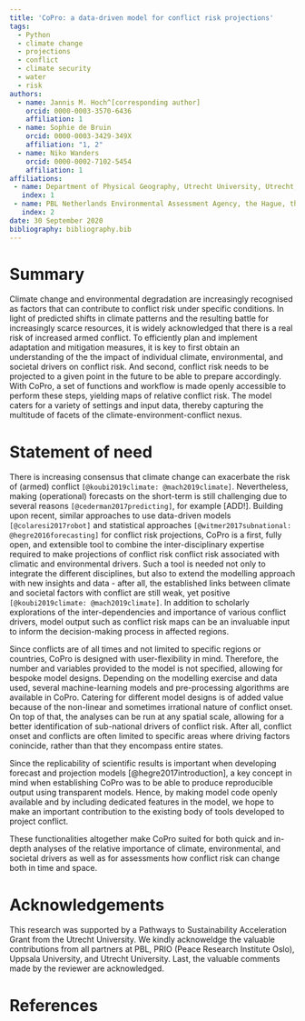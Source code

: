 ```yaml
---
title: 'CoPro: a data-driven model for conflict risk projections'
tags:
  - Python
  - climate change
  - projections
  - conflict
  - climate security
  - water
  - risk
authors:
  - name: Jannis M. Hoch^[corresponding author]
    orcid: 0000-0003-3570-6436
    affiliation: 1
  - name: Sophie de Bruin
    orcid: 0000-0003-3429-349X
    affiliation: "1, 2"
  - name: Niko Wanders
    orcid: 0000-0002-7102-5454
    affiliation: 1
affiliations:
 - name: Department of Physical Geography, Utrecht University, Utrecht, the Netherlands
   index: 1
 - name: PBL Netherlands Environmental Assessment Agency, the Hague, the Netherlands
   index: 2
date: 30 September 2020
bibliography: bibliography.bib
---
```


# Summary

Climate change and environmental degradation are increasingly recognised as factors that can contribute to conflict risk under specific conditions.
In light of predicted shifts in climate patterns and the resulting battle for increasingly scarce resources, it is widely acknowledged that there is a real risk of increased armed conflict. To efficiently plan and implement adaptation and mitigation measures, it is key to first obtain an understanding of the the impact of individual climate, environmental, and societal drivers on conflict risk. And second, conflict risk needs to be projected to a given point in the future to be able to prepare accordingly. With CoPro, a set of functions and workflow is made openly accessible to perform these steps, yielding maps of relative conflict risk. The model caters for a variety of settings and input data, thereby capturing the multitude of facets of the climate-environment-conflict nexus.

# Statement of need 

There is increasing consensus that climate change can exacerbate the risk of (armed) conflict `[@koubi2019climate: @mach2019climate]`. Nevertheless, making (operational) forecasts on the short-term is still challenging due to several reasons `[@cederman2017predicting]`, for example [ADD!]. Building upon recent, similar approaches to use data-driven models `[@colaresi2017robot]` and statistical approaches `[@witmer2017subnational: @hegre2016forecasting]` for conflict risk projections, CoPro is a first, fully open, and extensible tool to combine the inter-disciplinary expertise required to make projections of conflict risk conflict risk associated with climatic and environmental drivers. Such a tool is needed not only to integrate the different disciplines, but also to extend the modelling approach with new insights and data - after all, the established links between climate and societal factors with conflict are still weak, yet positive `[@koubi2019climate: @mach2019climate]`. In addition to scholarly explorations of the inter-dependencies and importance of various conflict drivers, model output such as conflict risk maps can be an invaluable input to inform the decision-making process in affected regions.

Since conflicts are of all times and not limited to specific regions or countries, CoPro is designed with user-flexibility in mind. Therefore, the number and variables provided to the model is not specified, allowing for bespoke model designs. Depending on the modelling exercise and data used, several machine-learning models and pre-processing algorithms are available in CoPro. Catering for different model designs is of added value because of the non-linear and sometimes irrational nature of conflict onset. On top of that, the analyses can be run at any spatial scale, allowing for a better identification of sub-national drivers of conflict risk. After all, conflict onset and conflicts are often limited to specific areas where driving factors conincide, rather than that they encompass entire states. 

Since the replicability of scientific results is important when developing forecast and projection models [@hegre2017introduction], a key concept in mind when establishing CoPro was to be able to produce reproducible output using transparent models. Hence, by making model code openly available and by including dedicated features in the model, we hope to make an important contribution to the existing body of tools developed to project conflict.

These functionalities altogether make CoPro suited for both quick and in-depth analyses of the relative importance of climate, environmental, and societal drivers as well as for assessments how conflict risk can change both in time and space.

# Acknowledgements
This research was supported by a Pathways to Sustainability Acceleration Grant from the Utrecht University.
We kindly acknoweldge the valuable contributions from all partners at PBL, PRIO (Peace Research Institute Oslo), Uppsala University, and Utrecht University.
Last, the valuable comments made by the reviewer are acknowledged.

# References
